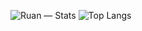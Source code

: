 ![Ruan — Stats](https://github-readme-stats.vercel.app/api?username=okkvlt&show_icons=true&locale=en&theme=synthwave)
![Top Langs](https://github-readme-stats.vercel.app/api/top-langs/?username=okkvlt&layout=compact&theme=synthwave)

<!--
**okkvlt/okkvlt** is a ✨ _special_ ✨ repository because its `README.md` (this file) appears on your GitHub profile.

Here are some ideas to get you started:

- 🔭 I’m currently working on ...
- 🌱 I’m currently learning ...
- 👯 I’m looking to collaborate on ...
- 🤔 I’m looking for help with ...
- 💬 Ask me about ...
- 📫 How to reach me: ...
- 😄 Pronouns: ...
- ⚡ Fun fact: ...
-->

